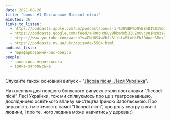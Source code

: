 ```yaml
---
date: 2021-08-26
title: "bonus #1 Постановки Лісової пісні"
minutes: 36
links_to_listen:
  - https://podcasts.apple.com/ua/podcast/bonus-1-%D0%BF%D0%BE%D1%81%D1%82%D0%B0%D0%BD%D0%BE%D0%B2%D0%BA%D0%B8-%D0%BB%D1%96%D1%81%D0%BE%D0%B2%D0%BE%D1%97-%D0%BF%D1%96%D1%81%D0%BD%D1%96/id1563575488?i=1000533178126
  - https://podcasts.google.com/feed/aHR0cHM6Ly9hbmNob3IuZm0vcy81NzUzYWEwMC9wb2RjYXN0L3Jzcw/episode/ZDUwMDAwMjUtM2MwMy00ZjIwLWFmZDMtNjNjZDZhMGNmZTY0
  - https://www.youtube.com/watch?v=ENHOS4wVbJs&list=PLoHkFkJBWnacSMox7iWMMtWmSyZJ7lepM&index=9
  - https://podcasts.nv.ua/ukr/episode/5504.html
podcast_lists:
  - перефарбований-лис-бонуси
people:
  - валентина-мержиєвська
  - ірина-запольська
---
```


Слухайте також основний випуск - "[Лісова пісня. Леся Українка][1]".

Натхненням для першого бонусного випуску стали постановки “Лісової пісні” Лесі
Українки, тож ми спілкуємось про це з театрознавицею, дослідницею освітнього
впливу мистецтва Іриною Запольською. Про виразність і містичність самої
“Лісової пісні”, про роль театру в житті людини, і про те, чого людина може
навчитись у дерева :)

[1]: /перефарбований-лис/02/
